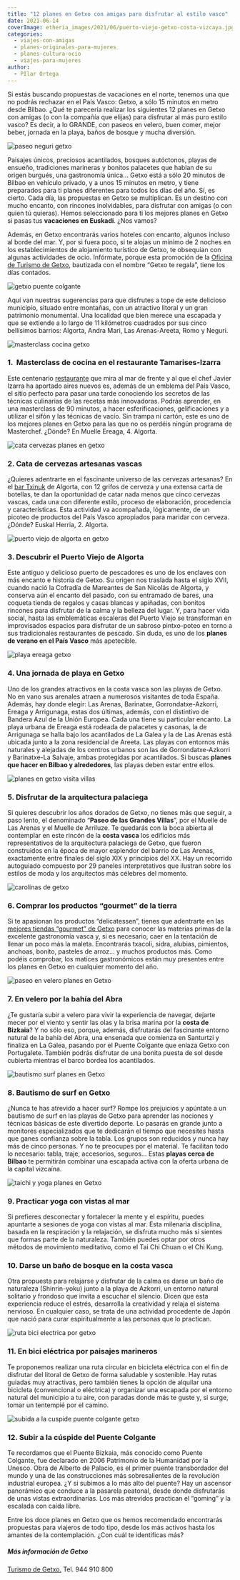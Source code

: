 ```yaml
---
title: "12 planes en Getxo con amigas para disfrutar al estilo vasco"
date: 2021-06-14
coverImage: etheria_images/2021/06/puerto-viejo-getxo-costa-vizcaya.jpg
categories: 
  - viajes-con-amigas
  - planes-originales-para-mujeres
  - planes-cultura-ocio
  - viajes-para-mujeres
author: 
  - PIlar Ortega
---
```


Si estás buscando propuestas de vacaciones en el norte, tenemos una que no podrás rechazar en el País Vasco: Getxo, a sólo 15 minutos en metro desde Bilbao. ¿Qué te parecería realizar los siguientes 12 planes en Getxo con amigas (o con la compañía que elijas) para disfrutar al más puro estilo vasco? Es decir, a lo GRANDE, con paseos en velero, buen comer, mejor beber, jornada en la playa, baños de bosque y mucha diversión.

![paseo neguri getxo](etheria_images/2021/06/Getxo-paseos-neguri.jpg "Anímate a dar una vuelta por el paseo marítimo.")

Paisajes únicos, preciosos acantilados, bosques autóctonos, playas de ensueño, 
tradiciones marineras y bonitos palacetes que hablan de su origen burgués, una 
gastronomía única… Getxo está a sólo 20 minutos de Bilbao en vehículo privado, y a unos 
15 minutos en metro, y tiene preparados para ti planes diferentes para todos los días 
del año. Sí, es cierto. Cada día, las propuestas en Getxo se multiplican. Es un destino 
con mucho encanto, con rincones inolvidables, para disfrutar con amigas (o con quien tú 
quieras). Hemos seleccionado para ti los mejores planes en Getxo si pasas tus 
**vacaciones en Euskadi**. ¿Nos vamos? 

Además, en Getxo encontrarás varios hoteles con encanto, algunos incluso al borde del 
mar. Y, por si fuera poco, si te alojas un mínimo de 2 noches en los establecimientos de 
alojamiento turístico de Getxo, te obsequian con algunas actividades de ocio. Infórmate, 
porque esta promoción de la [Oficina de Turismo de 
Getxo](https://www.getxo.eus/es/turismo/), bautizada con el nombre “Getxo te regala”, 
tiene los días contados. 

![getxo puente colgante](etheria_images/2021/06/puente-colgante-getxo.jpg "El Puente Bizkaia, conocido como Puente Colgante, une Portugalete y Getxo; y fue declarado Patrimonio de la Humanidad.")

Aquí van nuestras sugerencias para que disfrutes a tope de este delicioso municipio, 
situado entre montañas, con un atractivo litoral y un gran patrimonio monumental. Una 
localidad que bien merece una escapada y que se extiende a lo largo de 11 kilómetros 
cuadrados por sus cinco bellísimos barrios: Algorta, Andra Mari, Las Arenas-Areeta, Romo 
y Neguri. 

![masterclass cocina getxo](etheria_images/2021/06/masterclass-getxo.jpg "Aprender a cocinar en Getxo, todo un privilegio.")

### 1\.  Masterclass de cocina en el restaurante Tamarises-Izarra

Este centenario [restaurante](http://www.tamarisesizarra.com) que mira al mar de frente 
y al que el chef Javier Izarra ha aportado aires nuevos es, además de un emblema del 
País Vasco, el sitio perfecto para pasar una tarde conociendo los secretos de las 
técnicas culinarias de las recetas más innovadoras. Podrás aprender, en una masterclass 
de 90 minutos, a hacer esferificaciones, gelificaciones y a utilizar el sifón y las 
técnicas de vacío. Sin trampa ni cartón, este es uno de los mejores planes en Getxo para 
las que no os perdéis ningún programa de Masterchef. ¿Dónde? En Muelle Ereaga, 4. 
Algorta. 

![cata cervezas planes en getxo](etheria_images/2021/06/cata-cervezas-txinuk-getxo.jpg "Cata de cervezas en © Txinuk, un divertido plan en Getxo.")

### 2\. Cata de cervezas artesanas vascas

¿Quieres adentrarte en el fascinante universo de las cervezas artesanas? En el [bar 
Txinuk](https://txinuk.com/) de Algorta, con 12 grifos de cerveza y una extensa carta de 
botellas, te dan la oportunidad de catar nada menos que cinco cervezas vascas, cada una 
con diferente estilo, proceso de elaboración, procedencia y características. Esta 
actividad va acompañada, lógicamente, de un picoteo de productos del País Vasco 
apropiados para maridar con cerveza. ¿Dónde? Euskal Herria, 2. Algorta. 

![puerto viejo de algorta en getxo](etheria_images/2021/06/puerto-viejo-getxo-costa-vizcaya.jpg "Puerto Viejo de Algorta.")

### 3\. Descubrir el Puerto Viejo de Algorta

Este antiguo y delicioso puerto de pescadores es uno de los enclaves con más encanto e 
historia de Getxo. Su origen nos traslada hasta el siglo XVII, cuando nació la Cofradía 
de Mareantes de San Nicolás de Algorta, y conserva aún el encanto del pasado, con su 
entramado de bares, una coqueta tienda de regalos y casas blancas y apiñadas, con 
bonitos rincones para disfrutar de la calma y la belleza del lugar. Y, para hacer vida 
social, hasta las emblemáticas escaleras del Puerto Viejo se transforman en improvisados 
espacios para disfrutar de un sabroso pintxo-poteo en torno a sus tradicionales 
restaurantes de pescado. Sin duda, es uno de los **planes de verano en el País Vasco** 
más apetecible. 

![playa ereaga getxo](etheria_images/2021/06/playa-ereaga-getxo.jpg "Playa de Ereaga, en Getxo.")

### 4\. Una jornada de playa en Getxo

Uno de los grandes atractivos en la costa vasca son las playas de Getxo. No en vano sus 
arenales atraen a numerosos visitantes de toda España. Además, hay donde elegir: Las 
Arenas, Barinatxe, Gorrondatxe-Azkorri, Ereaga y Arrigunaga, estas dos últimas, además, 
con el distintivo de Bandera Azul de la Unión Europea. Cada una tiene su particular 
encanto. La playa urbana de Ereaga está rodeada de palacetes y casonas, la de Arrigunaga 
se halla bajo los acantilados de La Galea y la de Las Arenas está ubicada junto a la 
zona residencial de Areeta. Las playas con entornos más naturales y alejadas de los 
centros urbanos son las de Gorrondatxe-Azkorri y Barinatxe-La Salvaje, ambas protegidas 
por acantilados. Si buscas **planes** **que hacer en Bilbao y alrededores**, las playas 
deben estar entre ellos. 

![planes en getxo visita villas](etheria_images/2021/06/villas-getxo.jpg "Descubre las villas señoriales de Getxo.")

### 5\. Disfrutar de la arquitectura palaciega

Si quieres descubrir los años dorados de Getxo, no tienes más que seguir, a paso lento, 
el denominado “**Paseo de las Grandes Villas**”, por el Muelle de Las Arenas y el Muelle 
de Arriluze. Te quedarás con la boca abierta al contemplar en este rincón de la **costa 
vasca** los edificios más representativos de la arquitectura palaciega de Getxo, que 
fueron construidos en la época de mayor esplendor del barrio de Las Arenas, exactamente 
entre finales del siglo XIX y principios del XX. Hay un recorrido autoguiado compuesto 
por 29 paneles interpretativos que ilustran sobre los estilos de moda y los arquitectos 
más célebres del momento. 

![carolinas de getxo](etheria_images/2021/06/bollos-carolinas-getxo-835x1024.jpg "Carolinas y bollos de mantequilla de Getxo.")

### 6\. Comprar los productos “gourmet” de la tierra

Si te apasionan los productos “delicatessen”, tienes que adentrarte en las [mejores 
tiendas “gourmet” de Getxo](https://www.getxo.eus/es/turismo/que-hacer/getxo-gourmet) 
para conocer las materias primas de la excelente gastronomía vasca y, si es necesario, 
caer en la tentación de llenar un poco más la maleta. Encontrarás txacoli, sidra, 
alubias, pimientos, anchoas, bonito, pasteles de arroz… y muchos productos más. Como 
podéis comprobar, los matices gastronómicos están muy presentes entre los planes en 
Getxo en cualquier momento del año. 

![paseo en velero planes en Getxo](etheria_images/2021/06/getxo-planes-amigas-velero.jpg "Paseo en velero desde Getxo.")

### 7\. En velero por la bahía del Abra

¿Te gustaría subir a velero para vivir la experiencia de navegar, dejarte mecer por el 
viento y sentir las olas y la brisa marina por la **costa de Bizkaia**? Y no sólo eso, 
porque, además, disfrutarás del fascinante entorno natural de la bahía del Abra, una 
ensenada que comienza en Santurtzi y finaliza en La Galea, pasando por el Puente 
Colgante que enlaza Getxo con Portugalete. También podrás disfrutar de una bonita puesta 
de sol desde cubierta mientras el barco bordea los acantilados. 

![bautismo surf planes en Getxo](etheria_images/2021/06/bautismo-surf-getxo.jpg "Ejercicios preparatorios para practicar surf en Getxo.")

### 8\. Bautismo de surf en Getxo

¿Nunca te has atrevido a hacer surf? Rompe los prejuicios y apúntate a un bautismo de 
surf en las playas de Getxo para aprender las nociones y técnicas básicas de este 
divertido deporte. Lo pasarás en grande junto a monitores especializados que te 
dedicarán el tiempo que necesites hasta que ganes confianza sobre la tabla. Los grupos 
son reducidos y nunca hay más de cinco personas. Y no te preocupes por el material. Te 
facilitan todo lo necesario: tabla, traje, accesorios, seguros… Estas **playas cerca de 
Bilbao** te permitirán combinar una escapada activa con la oferta urbana de la capital 
vizcaína. 

![taichi y yoga planes en Getxo](etheria_images/2021/06/Artes-orientales-playa-getxo.jpg "Deporte y relax en la playa de Getxo.")

### 9\. Practicar yoga con vistas al mar

Si prefieres desconectar y fortalecer la mente y el espíritu, puedes apuntarte a 
sesiones de yoga con vistas al mar. Esta milenaria disciplina, basada en la respiración 
y la relajación, se disfruta mucho más si sientes que formas parte de la naturaleza. 
También puedes optar por otros métodos de movimiento meditativo, como el Tai Chi Chuan o 
el Chi Kung. 

### 10\. Darse un baño de bosque en la costa vasca

Otra propuesta para relajarse y disfrutar de la calma es darse un baño de naturaleza 
(Shinrin-yoku) junto a la playa de Azkorri, un entorno natural solitario y frondoso que 
invita a escuchar el silencio. Dicen que esta experiencia reduce el estrés, desarrolla 
la creatividad y relaja el sistema nervioso. En cualquier caso, se trata de una 
actividad procedente de Japón que nació para curar espiritualmente a las personas que lo 
practican. 

![ruta bici electrica por getxo](etheria_images/2021/06/getxo-bici-electrica.jpg "Ruta circular en bici eléctrica por Getxo (al fondo) y otros municipios cercanos.")

### 11\. En bici eléctrica por paisajes marineros

Te proponemos realizar una ruta circular en bicicleta eléctrica con el fin de disfrutar 
del litoral de Getxo de forma saludable y sostenible. Hay rutas guiadas muy atractivas, 
pero también tienes la opción de alquilar una bicicleta (convencional o eléctrica) y 
organizar una escapada por el entorno natural del municipio a tu aire, con paradas donde 
más te guste y, si surge, tomar un tentempié por el camino. 

![subida a la cuspide puente colgante getxo](etheria_images/2021/06/getxo-cuspide.jpg "Cúspide del Puente Colgante.")

### 12\. Subir a la cúspide del Puente Colgante

Te recordamos que el Puente Bizkaia, más conocido como Puente Colgante, fue declarado en 
2006 Patrimonio de la Humanidad por la Unesco. Obra de Alberto de Palacio, es el primer 
puente transbordador del mundo y una de las construcciones más sobresalientes de la 
revolución industrial europea. ¿Y si subimos a lo más alto del puente? Hay un ascensor 
panorámico que conduce a la pasarela peatonal, desde donde disfrutarás de unas vistas 
extraordinarias. Los más atrevidos practican el “goming” y la escalada con caída libre. 

Entre los doce planes en Getxo que os hemos recomendado encontrarás propuestas para 
viajeros de todo tipo, desde los más activos hasta los amantes de la contemplación. ¿Con 
cuál te identificas más? 

##### Más información de Getxo

[Turismo de Getxo.](https://www.getxo.eus/es/turismo/) Tel. 944 910 800

